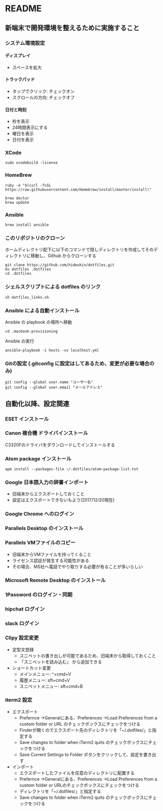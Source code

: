 # README

## 新端末で開発環境を整えるために実施すること

### システム環境設定
#### ディスプレイ
* スペースを拡大

#### トラックパッド
* タップでクリック: チェックオン
* スクロールの方向: チェックオフ

#### 日付と時刻
* 秒を表示
* 24時間表示にする
* 曜日を表示
* 日付を表示

### XCode
```
sudo xcodebuild -license
```

### HomeBrew
```
ruby -e "$(curl -fsSL https://raw.githubusercontent.com/Homebrew/install/master/install)"

brew doctor
brew update
```

### Ansible
```
brew install ansible
```

### このリポジトリのクローン
ホームディレクトリ配下に以下のコマンドで隠しディレクトリを作成してそのディレクトリに移動し、Github からクローンする  

```
git clone https://github.com/hideukin/dotfiles.git
mv dotfiles .dotfiles
cd .dotfiles
```

### シェルスクリプトによる dotfiles のリンク
```
sh dotfiles_links.sh
``` 

### Ansible による自動インストール
Ansible の playbook の場所へ移動

```
cd .macbook-provisioning
```

Ansible の実行

```
ansible-playbook -i hosts -vv localhost.yml
```

### Gitの設定 (.gitconfig に設定はしてあるため、変更が必要な場合のみ)
```
git config --global user.name "ユーザー名"
git config --global user.email "メールアドレス"
```

## 自動化以降、設定関連
### ESET インストール

### Canon 複合機 ドライバインストール
C3320Fのドライバをダウンロードしてインストールする

### Atom package インストール
```
apm install --packages-file ~/.dotfiles/atom-package-list.txt
```

### Google 日本語入力の辞書インポート
* 旧端末からエクスポートしておくこと
* 設定はエクスポートできないもよう(2017/12/20現在)

### Google Chrome へのログイン

### Parallels Desktop のインストール

### Parallels VMファイルのコピー
* 旧端末からVMファイルを持ってくること
* ライセンス認証が発生する可能性がある
* その場合、MS社へ電話でやり取りする必要が有ることが多いらしい

### Microsoft Remote Desktop のインストール

### 1Password のログイン・同期

### hipchat ログイン

### slack ログイン

### Clipy 設定変更
* 定型文登録
	* スニペットの書き出しが可能であるため、旧端末から取得しておくこと
	* 「スニペットを読み込む」 から追加できる
* ショートカット変更
	* メインメニュー: ^+cmd+V
	* 履歴メニュー: sft+cmd+V
	* スニペットメニュー: sft+cmd+B

### iterm2 設定
* エクスポート
	* Prefernce ->Generalにある、Preferences ->Load Preferences from a custom folder or URL のチェックボックスにチェックをつける
	* Finderが開くのでエクスポート先のディレクトリを「~/.dotfiles/」と指定する
	* Save changes to folder when iTerm2 quits のチェックボックスにチェックをつける
	* Save Current Settings to Folder ボタンをクリックして、設定を書き出す
* インポート
	* エクスポートしたファイルを任意のディレクトリに配置する
	* Prefernce ->Generalにある、Preferences ->Load Preferences from a custom folder or URLのチェックボックスにチェックをつける
	* ディレクトリを「~/.dotfiles/」と指定する
	* Save changes to folder when iTerm2 quits のチェックボックスにチェックをつける

